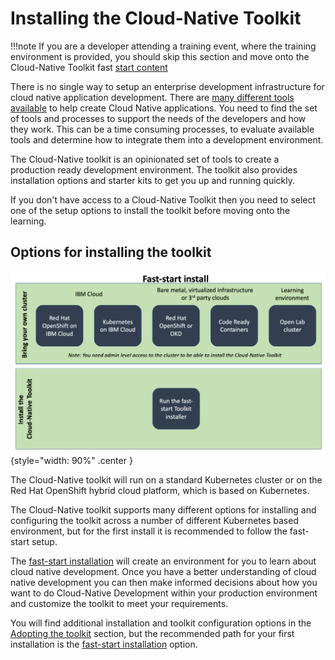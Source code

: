 # Installing the Cloud-Native Toolkit

!!!note
    If you are a developer attending a training event, where the training environment is provided, you should skip this section and move onto the Cloud-Native Toolkit fast [start content](../learning/fast-start.md)

There is no single way to setup an enterprise development infrastructure for cloud native application development.  There are [many different tools available](https://www.cncf.io/projects/) to help create Cloud Native applications.  You need to find the set of tools and processes to support the needs of the developers and how they work.  This can be a time consuming processes, to evaluate available tools and determine how to integrate them into a development environment.

The Cloud-Native toolkit is an opinionated set of tools to create a production ready development environment.  The toolkit also provides installation options and starter kits to get you up and running quickly.

If you don't have access to a Cloud-Native Toolkit then you need to select one of the setup options to install the toolkit before moving onto the learning.

## Options for installing the toolkit

![fast-start install](images/fast-start-install.png){style="width: 90%" .center }

The Cloud-Native toolkit will run on a standard Kubernetes cluster or on the Red Hat OpenShift hybrid cloud platform, which is based on Kubernetes.

The Cloud-Native toolkit supports many different options for installing and configuring the toolkit across a number of different Kubernetes based environment, but for the first install it is recommended to follow the fast-start setup.  

The [fast-start installation](fast-start.md) will create an environment for you to learn about cloud native development.  Once you have a better understanding of cloud native development you can then make informed decisions about how you want to do Cloud-Native Development within your production environment and customize the toolkit to meet your requirements.

You will find additional installation and toolkit configuration options in the [Adopting the toolkit](../adopting/setup/installing.md) section, but the recommended path for your first installation is the [fast-start installation](fast-start.md) option.
